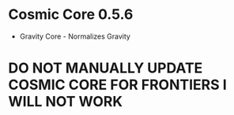 # Cosmic Core 0.5.6
* Gravity Core - Normalizes Gravity

# DO NOT MANUALLY UPDATE COSMIC CORE FOR FRONTIERS **I WILL NOT WORK**